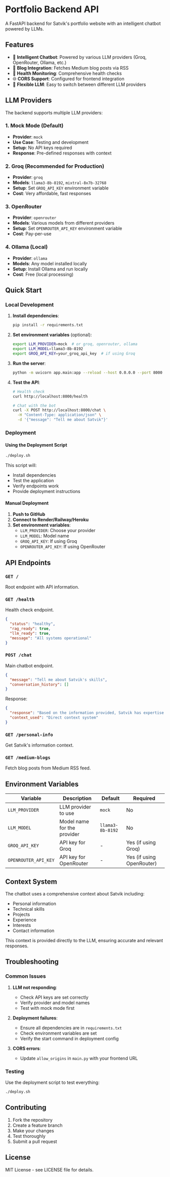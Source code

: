 # Portfolio Backend API

A FastAPI backend for Satvik's portfolio website with an intelligent chatbot powered by LLMs.

## Features

- 🤖 **Intelligent Chatbot**: Powered by various LLM providers (Groq, OpenRouter, Ollama, etc.)
- 📝 **Blog Integration**: Fetches Medium blog posts via RSS
- 🏥 **Health Monitoring**: Comprehensive health checks
- 🌐 **CORS Support**: Configured for frontend integration
- 🔧 **Flexible LLM**: Easy to switch between different LLM providers

## LLM Providers

The backend supports multiple LLM providers:

### 1. Mock Mode (Default)
- **Provider**: `mock`
- **Use Case**: Testing and development
- **Setup**: No API keys required
- **Response**: Pre-defined responses with context

### 2. Groq (Recommended for Production)
- **Provider**: `groq`
- **Models**: `llama3-8b-8192`, `mixtral-8x7b-32768`
- **Setup**: Set `GROQ_API_KEY` environment variable
- **Cost**: Very affordable, fast responses

### 3. OpenRouter
- **Provider**: `openrouter`
- **Models**: Various models from different providers
- **Setup**: Set `OPENROUTER_API_KEY` environment variable
- **Cost**: Pay-per-use

### 4. Ollama (Local)
- **Provider**: `ollama`
- **Models**: Any model installed locally
- **Setup**: Install Ollama and run locally
- **Cost**: Free (local processing)

## Quick Start

### Local Development

1. **Install dependencies**:
   ```bash
   pip install -r requirements.txt
   ```

2. **Set environment variables** (optional):
   ```bash
   export LLM_PROVIDER=mock  # or groq, openrouter, ollama
   export LLM_MODEL=llama3-8b-8192
   export GROQ_API_KEY=your_groq_api_key  # if using Groq
   ```

3. **Run the server**:
   ```bash
   python -m uvicorn app.main:app --reload --host 0.0.0.0 --port 8000
   ```

4. **Test the API**:
   ```bash
   # Health check
   curl http://localhost:8000/health
   
   # Chat with the bot
   curl -X POST http://localhost:8000/chat \
     -H "Content-Type: application/json" \
     -d '{"message": "Tell me about Satvik"}'
   ```

### Deployment

#### Using the Deployment Script

```bash
./deploy.sh
```

This script will:
- Install dependencies
- Test the application
- Verify endpoints work
- Provide deployment instructions

#### Manual Deployment

1. **Push to GitHub**
2. **Connect to Render/Railway/Heroku**
3. **Set environment variables**:
   - `LLM_PROVIDER`: Choose your provider
   - `LLM_MODEL`: Model name
   - `GROQ_API_KEY`: If using Groq
   - `OPENROUTER_API_KEY`: If using OpenRouter

## API Endpoints

### `GET /`
Root endpoint with API information.

### `GET /health`
Health check endpoint.
```json
{
  "status": "healthy",
  "rag_ready": true,
  "llm_ready": true,
  "message": "All systems operational"
}
```

### `POST /chat`
Main chatbot endpoint.
```json
{
  "message": "Tell me about Satvik's skills",
  "conversation_history": []
}
```

Response:
```json
{
  "response": "Based on the information provided, Satvik has expertise in...",
  "context_used": "Direct context system"
}
```

### `GET /personal-info`
Get Satvik's information context.

### `GET /medium-blogs`
Fetch blog posts from Medium RSS feed.

## Environment Variables

| Variable | Description | Default | Required |
|----------|-------------|---------|----------|
| `LLM_PROVIDER` | LLM provider to use | `mock` | No |
| `LLM_MODEL` | Model name for the provider | `llama3-8b-8192` | No |
| `GROQ_API_KEY` | API key for Groq | - | Yes (if using Groq) |
| `OPENROUTER_API_KEY` | API key for OpenRouter | - | Yes (if using OpenRouter) |

## Context System

The chatbot uses a comprehensive context about Satvik including:
- Personal information
- Technical skills
- Projects
- Experience
- Interests
- Contact information

This context is provided directly to the LLM, ensuring accurate and relevant responses.

## Troubleshooting

### Common Issues

1. **LLM not responding**:
   - Check API keys are set correctly
   - Verify provider and model names
   - Test with mock mode first

2. **Deployment failures**:
   - Ensure all dependencies are in `requirements.txt`
   - Check environment variables are set
   - Verify the start command in deployment config

3. **CORS errors**:
   - Update `allow_origins` in `main.py` with your frontend URL

### Testing

Use the deployment script to test everything:
```bash
./deploy.sh
```

## Contributing

1. Fork the repository
2. Create a feature branch
3. Make your changes
4. Test thoroughly
5. Submit a pull request

## License

MIT License - see LICENSE file for details.
